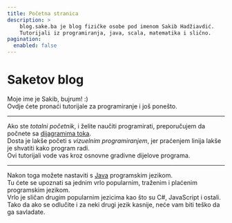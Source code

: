 ```yaml
---
title: Početna stranica
description: >
    blog.sake.ba je blog fizičke osobe pod imenom Sakib Hadžiavdić.
    Tutorijali iz programiranja, java, scala, matematika i slično.
pagination:
  enabled: false
---
```



# Saketov blog

Moje ime je Sakib, bujrum! :)  
Ovdje ćete pronaći tutorijale za programiranje i još ponešto.  

---

Ako ste *totalni početnik*, i želite naučiti programirati,
preporučujem da počnete sa [dijagramima toka](/flowrun).  
Dosta je lakše početi s *vizuelnim programiranjem*, jer praćenjem linija lakše je shvatiti kako program radi.  
Ovi tutorijali vode vas kroz osnovne gradivne dijelove programa.

---
Nakon toga možete nastaviti s [Java](/java) programskim jezikom.  
Tu ćete se upoznati sa jednim vrlo popularnim, traženim i plaćenim programskim jezikom.  
Vrlo je sličan drugim popularnim jezicima kao što su C#, JavaScript i ostali.  
Tako da ako se odlučite i za neki drugi jezik kasnije, neće vam biti teško da ga savladate.




